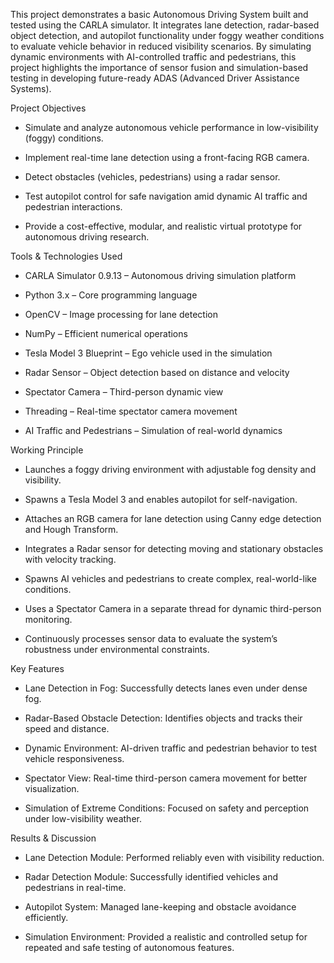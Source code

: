 This project demonstrates a basic Autonomous Driving System built and tested using the CARLA simulator. It integrates lane detection, radar-based object detection, and autopilot functionality under foggy weather conditions to evaluate vehicle behavior in reduced visibility scenarios. By simulating dynamic environments with AI-controlled traffic and pedestrians, this project highlights the importance of sensor fusion and simulation-based testing in developing future-ready ADAS (Advanced Driver Assistance Systems).

Project Objectives
* Simulate and analyze autonomous vehicle performance in low-visibility (foggy) conditions.

* Implement real-time lane detection using a front-facing RGB camera.

* Detect obstacles (vehicles, pedestrians) using a radar sensor.

* Test autopilot control for safe navigation amid dynamic AI traffic and pedestrian interactions.

* Provide a cost-effective, modular, and realistic virtual prototype for autonomous driving research.

Tools & Technologies Used
* CARLA Simulator 0.9.13 – Autonomous driving simulation platform

* Python 3.x – Core programming language

* OpenCV – Image processing for lane detection

* NumPy – Efficient numerical operations

* Tesla Model 3 Blueprint – Ego vehicle used in the simulation

* Radar Sensor – Object detection based on distance and velocity

* Spectator Camera – Third-person dynamic view

* Threading – Real-time spectator camera movement

* AI Traffic and Pedestrians – Simulation of real-world dynamics

Working Principle
* Launches a foggy driving environment with adjustable fog density and visibility.

* Spawns a Tesla Model 3 and enables autopilot for self-navigation.

* Attaches an RGB camera for lane detection using Canny edge detection and Hough Transform.

* Integrates a Radar sensor for detecting moving and stationary obstacles with velocity tracking.

* Spawns AI vehicles and pedestrians to create complex, real-world-like conditions.

* Uses a Spectator Camera in a separate thread for dynamic third-person monitoring.

* Continuously processes sensor data to evaluate the system’s robustness under environmental constraints.

Key Features
* Lane Detection in Fog: Successfully detects lanes even under dense fog.

* Radar-Based Obstacle Detection: Identifies objects and tracks their speed and distance.

* Dynamic Environment: AI-driven traffic and pedestrian behavior to test vehicle responsiveness.

* Spectator View: Real-time third-person camera movement for better visualization.

* Simulation of Extreme Conditions: Focused on safety and perception under low-visibility weather.

Results & Discussion

* Lane Detection Module: Performed reliably even with visibility reduction.

* Radar Detection Module: Successfully identified vehicles and pedestrians in real-time.

* Autopilot System: Managed lane-keeping and obstacle avoidance efficiently.

* Simulation Environment: Provided a realistic and controlled setup for repeated and safe testing of autonomous features.
